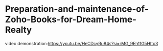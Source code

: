 # Preparation-and-maintenance-of-Zoho-Books-for-Dream-Home-Realty



video demonstration:https://youtu.be/HeCDcyRu84s?si=rMG_9Eh11G5HIto3
